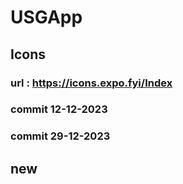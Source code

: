 # USGApp

## Icons
### url : https://icons.expo.fyi/Index

### commit 12-12-2023
### commit 29-12-2023
## new